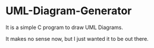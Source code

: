 UML-Diagram-Generator
=====================

It is a simple C program to draw UML Diagrams.


It makes no sense now, but I just wanted it to be out there.

